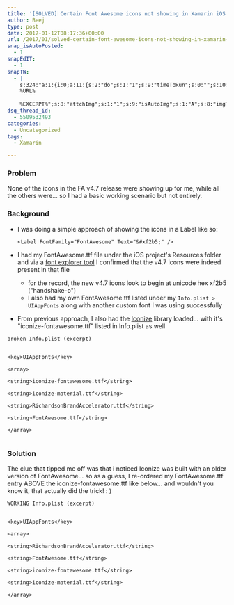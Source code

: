 ```yaml
---
title: '[SOLVED] Certain Font Awesome icons not showing in Xamarin iOS'
author: Beej
type: post
date: 2017-01-12T08:17:36+00:00
url: /2017/01/solved-certain-font-awesome-icons-not-showing-in-xamarin-ios.html
snap_isAutoPosted:
  - 1
snapEdIT:
  - 1
snapTW:
  - |
    s:324:"a:1:{i:0;a:11:{s:2:"do";s:1:"1";s:9:"timeToRun";s:0:"";s:10:"SNAPformat";s:27:"%TITLE%
    %URL%
    
    %EXCERPT%";s:8:"attchImg";s:1:"1";s:9:"isAutoImg";s:1:"A";s:8:"imgToUse";s:0:"";s:4:"doTW";s:1:"1";s:11:"isPrePosted";s:1:"1";s:8:"isPosted";s:1:"1";s:4:"pgID";s:18:"819459174568333312";s:5:"pDate";s:19:"2017-01-12 08:21:06";}}";
dsq_thread_id:
  - 5509532493
categories:
  - Uncategorized
tags:
  - Xamarin

---
```

### Problem

None of the icons in the FA v4.7 release were showing up for me, while all the others were... so I had a basic working scenario but not entirely.

### Background

  * I was doing a simple approach of showing the icons in a Label like so:
  
    `<Label FontFamily="FontAwesome" Text="&#xf2b5;" />`
  * I had my FontAwesome.ttf file under the iOS project's Resources folder and via a [font explorer tool][1] I confirmed that the v4.7 icons were indeed present in that file 
      * for the record, the new v4.7 icons look to begin at unicode hex xf2b5 ("handshake-o")
      * I also had my own FontAwesome.ttf listed under my `Info.plist > UIAppFonts` along with another custom font I was using successfully
  * From previous approach, I also had the [Iconize][2] library loaded... with it's "iconize-fontawesome.ttf" listed in Info.plist as well

`broken Info.plist (excerpt)`
```
  
<key>UIAppFonts</key>
  
<array>
    
<string>iconize-fontawesome.ttf</string>
    
<string>iconize-material.ttf</string>
    
<string>RichardsonBrandAccelerator.ttf</string>
    
<string>FontAwesome.ttf</string>
  
</array>
  
```

### Solution

The clue that tipped me off was that i noticed Iconize was built with an older version of FontAwesome... so as a guess, I re-ordered my FontAwesome.ttf entry ABOVE the iconize-fontawesome.ttf like below... and wouldn't you know it, that actually did the trick! : )

`WORKING Info.plist (excerpt)`
```
  
<key>UIAppFonts</key>
  
<array>
    
<string>RichardsonBrandAccelerator.ttf</string>
    
<string>FontAwesome.ttf</string>
    
<string>iconize-fontawesome.ttf</string>
    
<string>iconize-material.ttf</string>
  
</array>
  
```

 [1]: http://geticonjar.com/
 [2]: https://www.nuget.org/packages/Xam.FormsPlugin.Iconize/